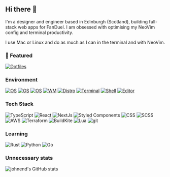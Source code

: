 ## Hi there 👋

<!--
**johnend/johnend** is a ✨ _special_ ✨ repository because its `README.md` (this file) appears on your GitHub profile.
-->

I'm a designer and engineer based in Edinburgh (Scotland), building full-stack
web apps for FanDuel. I am obsessed with
optimising my NeoVim config and terminal productivity.

I use Mac or Linux and do as much as I can in the terminal and with NeoVim.

### 🚀 Featured

[![Dotfiles](https://github-readme-stats.vercel.app/api/pin/?username=johnend&repo=dots&theme=rose_pine)](https://github.com/johnend/dots)

### Environment

[![OS](https://img.shields.io/badge/OS-macOS-000000?style=for-the-badge&logo=apple&logoColor=white)](https://en.wikipedia.org/wiki/MacOS)
[![OS](https://img.shields.io/badge/macOS%20WM-Aerospace-000000?style=for-the-badge&logo=apple&logoColor=white)](https://nikitabobko.github.io/AeroSpace/guide)
[![OS](https://img.shields.io/badge/OS-Linux-fcc624?style=for-the-badge&logo=linux&logoColor=white)](https://en.wikipedia.org/wiki/Linux)
[![WM](https://img.shields.io/badge/Linux%20Wm-Sway-68751c?style=for-the-badge&logo=sway&logoColor=white)](https://swaywm.org)
[![Distro](https://img.shields.io/badge/Distro-EndeavourOS-6e1ebf?style=for-the-badge&logo=endeavouros&logoColor=white)](https://endeavouros.com)
[![Terminal](https://img.shields.io/badge/Terminal-Ghostty-blue?style=for-the-badge&logo=ghostery&logoColor=white)](https://swaywm.org)
[![Shell](https://img.shields.io/badge/Shell-Zsh-f15a24?style=for-the-badge&logo=zsh&logoColor=white)](https://zsh.org/)
[![Editor](https://img.shields.io/badge/Editor-NeoVim-00195174?style=for-the-badge&logo=neovim&logoColor=white)](https://neovim.io/)

### Tech Stack

![TypeScript](https://img.shields.io/badge/Typescript-719af4?style=for-the-badge&logo=typescript&logoColor=white)
![React](https://img.shields.io/badge/React-139fcd?style=for-the-badge&logo=react&logoColor=white)
![NextJs](https://img.shields.io/badge/NextJs-000?style=for-the-badge&logo=next.js&logoColor=white)
![Styled Components](https://img.shields.io/badge/Styled%20Components-bf4f74?style=for-the-badge&logo=styled-components&logoColor=white)
![CSS](https://img.shields.io/badge/CSS-333?style=for-the-badge&logo=css&logoColor=white)
![SCSS](https://img.shields.io/badge/SCSS-bf4080?style=for-the-badge&logo=sass&logoColor=white)
![AWS](https://img.shields.io/badge/AWS-ec7211?style=for-the-badge&logo=amazon-web-services&logoColor=white)
![Terraform](https://img.shields.io/badge/Terraform-7b42bc?style=for-the-badge&logo=terraform&logoColor=white)
![BuildKite](https://img.shields.io/badge/BuildKite-14cc80?style=for-the-badge&logo=buildkite&logoColor=white)
![Lua](https://img.shields.io/badge/Lua-000080?style=for-the-badge&logo=lua&logoColor=white)
![git](https://img.shields.io/badge/Git-f05032?style=for-the-badge&logo=git&logoColor=white)

### Learning

![Rust](https://img.shields.io/badge/Rust-000?style=for-the-badge&logo=rust&logoColor=white)
![Python](https://img.shields.io/badge/Python-3776ab?style=for-the-badge&logo=python&logoColor=white)
![Go](https://img.shields.io/badge/Go-00add8?style=for-the-badge&logo=go&logoColor=white)

### Unnecessary stats

![johnend's GitHub stats](https://github-readme-stats.vercel.app/api?username=johnend&show_icons=true&theme=rose_pine&rank_icon=github)
